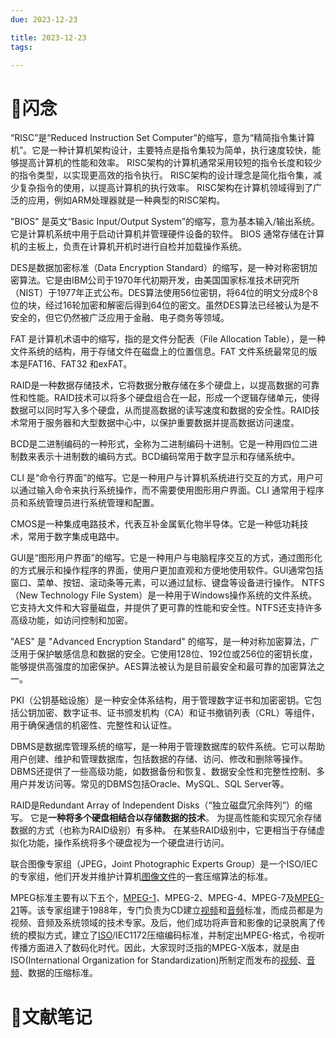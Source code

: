 ```yaml
---
due: 2023-12-23 

title: 2023-12-23
tags:

---
```


# 📖闪念
“RISC”是“Reduced Instruction Set Computer”的缩写，意为“精简指令集计算机”。它是一种计算机架构设计，主要特点是指令集较为简单，执行速度较快，能够提高计算机的性能和效率。 RISC架构的计算机通常采用较短的指令长度和较少的指令类型，以实现更高效的指令执行。 RISC架构的设计理念是简化指令集，减少复杂指令的使用，以提高计算机的执行效率。 RISC架构在计算机领域得到了广泛的应用，例如ARM处理器就是一种典型的RISC架构。

"BIOS" 是英文“Basic Input/Output System”的缩写，意为基本输入/输出系统。它是计算机系统中用于启动计算机并管理硬件设备的软件。 BIOS 通常存储在计算机的主板上，负责在计算机开机时进行自检并加载操作系统。

DES是数据加密标准（Data Encryption Standard）的缩写，是一种对称密钥加密算法。它是由IBM公司于1970年代初期开发，由美国国家标准技术研究所（NIST）于1977年正式公布。DES算法使用56位密钥，将64位的明文分成8个8位的块，经过16轮加密和解密后得到64位的密文。虽然DES算法已经被认为是不安全的，但它仍然被广泛应用于金融、电子商务等领域。

FAT 是计算机术语中的缩写，指的是文件分配表（File Allocation Table），是一种文件系统的结构，用于存储文件在磁盘上的位置信息。FAT 文件系统最常见的版本是FAT16、FAT32 和exFAT。

RAID是一种数据存储技术，它将数据分散存储在多个硬盘上，以提高数据的可靠性和性能。RAID技术可以将多个硬盘组合在一起，形成一个逻辑存储单元，使得数据可以同时写入多个硬盘，从而提高数据的读写速度和数据的安全性。RAID技术常用于服务器和大型数据中心中，以保护重要数据并提高数据访问速度。

BCD是二进制编码的一种形式，全称为二进制编码十进制。它是一种用四位二进制数来表示十进制数的编码方式。BCD编码常用于数字显示和存储系统中。

CLI 是“命令行界面”的缩写。它是一种用户与计算机系统进行交互的方式，用户可以通过输入命令来执行系统操作，而不需要使用图形用户界面。CLI 通常用于程序员和系统管理员进行系统管理和配置。

CMOS是一种集成电路技术，代表互补金属氧化物半导体。它是一种低功耗技术，常用于数字集成电路中。

GUI是“图形用户界面”的缩写。它是一种用户与电脑程序交互的方式，通过图形化的方式展示和操作程序的界面，使用户更加直观和方便地使用软件。GUI通常包括窗口、菜单、按钮、滚动条等元素，可以通过鼠标、键盘等设备进行操作。
NTFS（New Technology File System）是一种用于Windows操作系统的文件系统。它支持大文件和大容量磁盘，并提供了更可靠的性能和安全性。NTFS还支持许多高级功能，如访问控制和加密。

"AES" 是 "Advanced Encryption Standard" 的缩写，是一种对称加密算法，广泛用于保护敏感信息和数据的安全。它使用128位、192位或256位的密钥长度，能够提供高强度的加密保护。AES算法被认为是目前最安全和最可靠的加密算法之一。

PKI（公钥基础设施）是一种安全体系结构，用于管理数字证书和加密密钥。它包括公钥加密、数字证书、证书颁发机构（CA）和证书撤销列表（CRL）等组件，用于确保通信的机密性、完整性和认证性。

DBMS是数据库管理系统的缩写，是一种用于管理数据库的软件系统。它可以帮助用户创建、维护和管理数据库，包括数据的存储、访问、修改和删除等操作。DBMS还提供了一些高级功能，如数据备份和恢复、数据安全性和完整性控制、多用户并发访问等。常见的DBMS包括Oracle、MySQL、SQL Server等。

RAID是Redundant Array of Independent Disks（“独立磁盘冗余阵列”）的缩写。 它是**一种将多个硬盘相结合以存储数据的技术**。 为提高性能和实现冗余存储数据的方式（也称为RAID级别）有多种。 在某些RAID级别中，它更相当于存储虚拟化功能，操作系统将多个硬盘视为一个硬盘进行访问。

联合图像专家组（JPEG，Joint Photographic Experts Group）是一个ISO/IEC的专家组，他们开发并维护计算机[图像文件](https://baike.baidu.com/item/%E5%9B%BE%E5%83%8F%E6%96%87%E4%BB%B6/18650247?fromModule=lemma_inlink)的一套压缩算法的标准。

MPEG标准主要有以下五个，[MPEG-1](https://baike.baidu.com/item/MPEG-1/0?fromModule=lemma_inlink)、MPEG-2、MPEG-4、MPEG-7及[MPEG-21](https://baike.baidu.com/item/MPEG-21/0?fromModule=lemma_inlink)等。该专家组建于1988年，专门负责为CD建立[视频](https://baike.baidu.com/item/%E8%A7%86%E9%A2%91/0?fromModule=lemma_inlink)和[音频](https://baike.baidu.com/item/%E9%9F%B3%E9%A2%91/0?fromModule=lemma_inlink)标准，而成员都是为视频、音频及系统领域的技术专家。及后，他们成功将声音和影像的记录脱离了传统的模拟方式，建立了[ISO](https://baike.baidu.com/item/ISO/0?fromModule=lemma_inlink)/IEC1172压缩编码标准，并制定出MPEG-格式，令视听传播方面进入了数码化时代。因此，大家现时泛指的MPEG-X版本，就是由ISO(International Organization for Standardization)所制定而发布的[视频](https://baike.baidu.com/item/%E8%A7%86%E9%A2%91/0?fromModule=lemma_inlink)、[音频](https://baike.baidu.com/item/%E9%9F%B3%E9%A2%91/0?fromModule=lemma_inlink)、数据的压缩标准。
# 📒文献笔记






